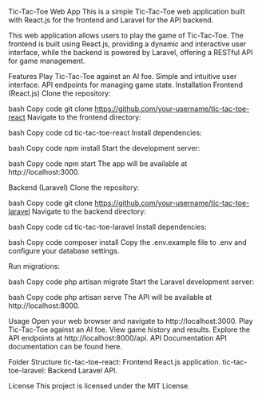 Tic-Tac-Toe Web App
This is a simple Tic-Tac-Toe web application built with React.js for the frontend and Laravel for the API backend.

This web application allows users to play the game of Tic-Tac-Toe. The frontend is built using React.js, providing a dynamic and interactive user interface, while the backend is powered by Laravel, offering a RESTful API for game management.

Features
Play Tic-Tac-Toe against an AI foe.
Simple and intuitive user interface.
API endpoints for managing game state.
Installation
Frontend (React.js)
Clone the repository:

bash
Copy code
git clone https://github.com/your-username/tic-tac-toe-react
Navigate to the frontend directory:

bash
Copy code
cd tic-tac-toe-react
Install dependencies:

bash
Copy code
npm install
Start the development server:

bash
Copy code
npm start
The app will be available at http://localhost:3000.

Backend (Laravel)
Clone the repository:

bash
Copy code
git clone https://github.com/your-username/tic-tac-toe-laravel
Navigate to the backend directory:

bash
Copy code
cd tic-tac-toe-laravel
Install dependencies:

bash
Copy code
composer install
Copy the .env.example file to .env and configure your database settings.

Run migrations:

bash
Copy code
php artisan migrate
Start the Laravel development server:

bash
Copy code
php artisan serve
The API will be available at http://localhost:8000.

Usage
Open your web browser and navigate to http://localhost:3000.
Play Tic-Tac-Toe against an AI foe.
View game history and results.
Explore the API endpoints at http://localhost:8000/api.
API Documentation
API documentation can be found here.

Folder Structure
tic-tac-toe-react: Frontend React.js application.
tic-tac-toe-laravel: Backend Laravel API.

License
This project is licensed under the MIT License.